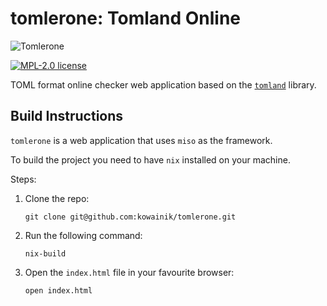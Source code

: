 # tomlerone: Tomland Online

![Tomlerone](https://user-images.githubusercontent.com/8126674/67001742-74dafc00-f0eb-11e9-9b81-497b2485cd50.png)

[![MPL-2.0 license](https://img.shields.io/badge/license-MPL--2.0-blue.svg)](LICENSE)

TOML format online checker web application based on the [`tomland`](https://github.com//kowainik/tomland) library.

## Build Instructions

`tomlerone` is a web application that uses `miso` as the framework.

To build the project you need to have `nix` installed on your machine.

Steps:

1. Clone the repo:

   ```
   git clone git@github.com:kowainik/tomlerone.git
   ```

2. Run the following command:

   ```
   nix-build
   ```

3. Open the `index.html` file in your favourite browser:

   ```
   open index.html
   ```
